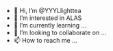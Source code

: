 - 👋 Hi, I’m @YYYLlighttea
- 👀 I’m interested in ALAS
- 🌱 I’m currently learning ...
- 💞️ I’m looking to collaborate on ...
- 📫 How to reach me ...

<!---
YYYLlighttea/YYYLlighttea is a ✨ special ✨ repository because its `README.md` (this file) appears on your GitHub profile.
You can click the Preview link to take a look at your changes.
--->
